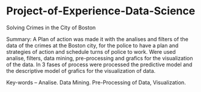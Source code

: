 # Project-of-Experience-Data-Science
Solving Crimes in the City of Boston

Summary: A Plan of action was made it with the analises and filters of the data of the crimes at the Boston city, for the police to have a plan and strategies of action and schedule turns of police to work. Were used analise, filters, data mining, pre-processing and grafics for the visualization of the data. In 3 fases of process were processed the predictive model and the descriptive model of grafics for the visualization of data.

Key-words – Analise. Data Mining. Pre-Processing of Data, Visualization.

